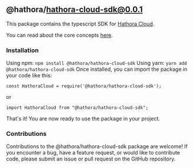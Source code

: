 ## @hathora/hathora-cloud-sdk@0.0.1

This package contains the typescript SDK for [Hathora Cloud](https://hathora.dev/).

You can read about the core concepts [here](https://hathora.dev/docs/category/concepts).

### Installation

Using npm:
`npm install @hathora/hathora-cloud-sdk`
Using yarn:
`yarn add @hathora/hathora-cloud-sdk`
Once installed, you can import the package in your code like this:

```
const HathoraCloud = require('@hathora/hathora-cloud-sdk');
```

or

```
import HathoraCloud from "@hathora/hathora-cloud-sdk";
```

That's it! You are now ready to use the package in your project.

### Contributions

Contributions to the @hathora/hathora-cloud-sdk package are welcome! If you encounter a bug, have a feature request, or would like to contribute code, please submit an issue or pull request on the GitHub repository.
